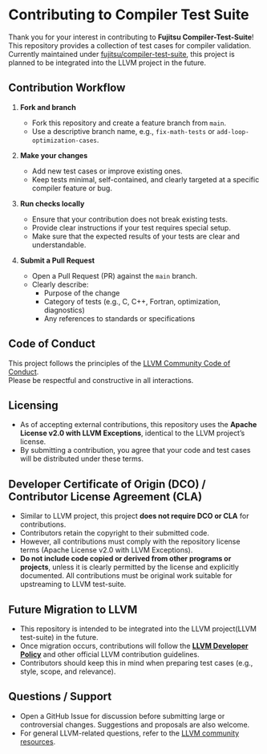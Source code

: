 # Contributing to Compiler Test Suite

Thank you for your interest in contributing to **Fujitsu Compiler-Test-Suite**!  
This repository provides a collection of test cases for compiler validation.  
Currently maintained under [fujitsu/compiler-test-suite](https://github.com/fujitsu/compiler-test-suite), this project is planned to be integrated into the LLVM project in the future.

## Contribution Workflow

1. **Fork and branch**
   - Fork this repository and create a feature branch from `main`.
   - Use a descriptive branch name, e.g., `fix-math-tests` or `add-loop-optimization-cases`.

2. **Make your changes**
   - Add new test cases or improve existing ones.
   - Keep tests minimal, self-contained, and clearly targeted at a specific compiler feature or bug.  

3. **Run checks locally**
   - Ensure that your contribution does not break existing tests.
   - Provide clear instructions if your test requires special setup.
   - Make sure that the expected results of your tests are clear and understandable.

4. **Submit a Pull Request**
   - Open a Pull Request (PR) against the `main` branch.
   - Clearly describe:
     - Purpose of the change
     - Category of tests (e.g., C, C++, Fortran, optimization, diagnostics)
     - Any references to standards or specifications

## Code of Conduct

This project follows the principles of the [LLVM Community Code of Conduct](https://llvm.org/docs/CodeOfConduct.html).  
Please be respectful and constructive in all interactions.

## Licensing

- As of accepting external contributions, this repository uses the **Apache License v2.0 with LLVM Exceptions**, identical to the LLVM project’s license.  
- By submitting a contribution, you agree that your code and test cases will be distributed under these terms.  

## Developer Certificate of Origin (DCO) / Contributor License Agreement (CLA)

- Similar to LLVM project, this project **does not require DCO or CLA** for contributions.  
- Contributors retain the copyright to their submitted code.  
- However, all contributions must comply with the repository license terms (Apache License v2.0 with LLVM Exceptions).  
- **Do not include code copied or derived from other programs or projects**, unless it is clearly permitted by the license and explicitly documented. All contributions must be original work suitable for upstreaming to LLVM test-suite.

## Future Migration to LLVM

- This repository is intended to be integrated into the LLVM project(LLVM test-suite) in the future.  
- Once migration occurs, contributions will follow the **[LLVM Developer Policy](https://llvm.org/docs/DeveloperPolicy.html)** and other official LLVM contribution guidelines.  
- Contributors should keep this in mind when preparing test cases (e.g., style, scope, and relevance).

## Questions / Support

- Open a GitHub Issue for discussion before submitting large or controversial changes. Suggestions and proposals are also welcome.  
- For general LLVM-related questions, refer to the [LLVM community resources](https://llvm.org/docs/).
  